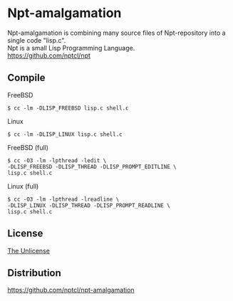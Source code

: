 # Npt-amalgamation

Npt-amalgamation is combining many source files of Npt-repository into a single code "lisp.c".  
Npt is a small Lisp Programming Language.  
https://github.com/nptcl/npt


## Compile

FreeBSD
```
$ cc -lm -DLISP_FREEBSD lisp.c shell.c
```

Linux
```
$ cc -lm -DLISP_LINUX lisp.c shell.c
```

FreeBSD (full)
```
$ cc -O3 -lm -lpthread -ledit \
-DLISP_FREEBSD -DLISP_THREAD -DLISP_PROMPT_EDITLINE \
lisp.c shell.c
```

Linux (full)
```
$ cc -O3 -lm -lpthread -lreadline \
-DLISP_LINUX -DLISP_THREAD -DLISP_PROMPT_READLINE \
lisp.c shell.c
```


## License

[The Unlicense](LICENSE)


## Distribution

https://github.com/nptcl/npt-amalgamation


